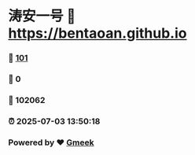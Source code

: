 # 涛安一号 :link: https://bentaoan.github.io 
### :page_facing_up: [101](https://bentaoan.github.io/tag.html) 
### :speech_balloon: 0 
### :hibiscus: 102062 
### :alarm_clock: 2025-07-03 13:50:18 
### Powered by :heart: [Gmeek](https://github.com/Meekdai/Gmeek)
